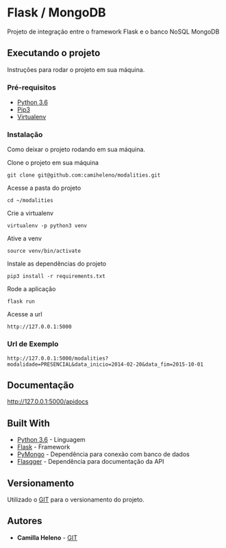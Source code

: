 # Flask / MongoDB

Projeto de integração entre o framework Flask e o banco NoSQL MongoDB

## Executando o projeto

Instruções para rodar o projeto em sua máquina.

### Pré-requisitos

* [Python 3.6](https://www.python.org/downloads/release/python-367/)
* [Pip3](https://pip.pypa.io/en/stable/installing/)
* [Virtualenv](https://virtualenv.pypa.io/en/stable/userguide/#usage)

### Instalação

Como deixar o projeto rodando em sua máquina.

Clone o projeto em sua máquina

```
git clone git@github.com:camiheleno/modalities.git
```

Acesse a pasta do projeto

```
cd ~/modalities
```

Crie a virtualenv

```
virtualenv -p python3 venv
```

Ative a venv

```
source venv/bin/activate
```

Instale as dependências do projeto

```
pip3 install -r requirements.txt
```

Rode a aplicação

```
flask run
```

Acesse a url
```
http://127.0.0.1:5000
```

### Url de Exemplo

```
http://127.0.0.1:5000/modalities?modalidade=PRESENCIAL&data_inicio=2014-02-20&data_fim=2015-10-01
```

## Documentação

http://127.0.0.1:5000/apidocs

## Built With

* [Python 3.6](https://www.python.org/downloads/release/python-367/) - Linguagem
* [Flask](http://flask.pocoo.org/docs/0.12/quickstart/#a-minimal-application) - Framework
* [PyMongo](https://api.mongodb.com/python/current/tutorial.html) - Dependência para conexão com banco de dados
* [Flasgger](https://github.com/rochacbruno/flasgger) - Dependência para documentação da API


## Versionamento

Utilizado o [GIT](https://git-scm.com/) para o versionamento do projeto.

## Autores

* **Camilla Heleno** - [GIT](https://github.com/camiheleno)
